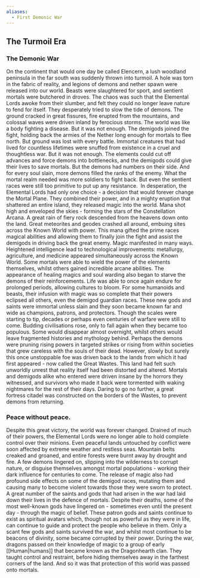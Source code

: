 ```yaml
---
aliases:
  - First Demonic War
---
```

## The Turmoil Era

### The Demonic War
On the continent that would one day be called Elencern, a lush woodland peninsula in the far south was suddenly thrown into turmoil. A hole was torn in the fabric of reality, and legions of demons and nether spawn were released into our world. Beasts were slaughtered for sport, and sentient mortals were butchered in droves. The chaos was such that the Elemental Lords awoke from their slumber, and felt they could no longer leave nature to fend for itself. They desperately tried to slow the tide of demons. The ground cracked in great fissures, fire erupted from the mountains, and colossal waves were driven inland by ferocious storms. The world was like a body fighting a disease. But it was not enough. The demigods joined the fight, holding back the armies of the Nether long enough for mortals to flee north. But ground was lost with every battle. Immortal creatures that had lived for countless lifetimes were snuffed from existence in a cruel and thoughtless war. But it was not enough. The elements could cut off advances and force demons into bottlenecks, and the demigods could give their lives to save mortals. But the demons had numbers on their side. And for every soul slain, more demons filled the ranks of the enemy. What the mortal realm needed was more soldiers to fight back. But even the sentient races were still too primitive to put up any resistance.  In desperation, the Elemental Lords had only one choice - a decision that would forever change the Mortal Plane. They combined their power, and in a mighty eruption that shattered an entire island, they released magic into the world. Mana shot high and enveloped the skies - forming the stars of the Constellation Arcana. A great rain of fiery rock descended from the heavens down onto the land. Great meteorites and geodes crashed all around, embuing sites across the Known World with power. This mana gifted the prime races magical abilities and allowing them to finally join the fight and assist the demigods in driving back the great enemy. Magic manifested in many ways. Heightened intelligence lead to technological improvements: metallurgy, agriculture, and medicine appeared simultaneously across the Known World. Some mortals were able to wield the power of the elements themselves, whilst others gained incredible arcane abilities. The appearance of healing magics and soul warding also began to starve the demons of their reinforcements. Life was able to once again endure for prolonged periods, allowing cultures to bloom. For some humanoids and beasts, their infusion with magic was so complete that their powers eclipsed all others, even the demigod guardian races. These new gods and saints were immortal unless slain and they soon became known far and wide as champions, patrons, and protectors. Though the scales were starting to tip, decades or perhaps even centuries of warfare were still to come. Budding civilisations rose, only to fall again when they became too populous. Some would disappear almost overnight, whilst others would leave fragmented histories and mythology behind. Perhaps the demons were pruning rising powers in targeted strikes or rising from within societies that grew careless with the souls of their dead. However, slowly but surely this once unstoppable foe was driven back to the lands from which it had first appeared - now called the Great Wastes. This land had felt such unworldly unrest that reality itself had been distorted and altered. Mortals and demigods alike who entered were driven insane by the horrors they witnessed, and survivors who made it back were tormented with waking nightmares for the rest of their days. Daring to go no further, a great fortress citadel was constructed on the borders of the Wastes, to prevent demons from returning.  
### Peace without peace.
Despite this great victory, the world was forever changed. Drained of much of their powers, the Elemental Lords were no longer able to hold complete control over their minions. Even peaceful lands untouched by conflict were soon affected by extreme weather and restless seas. Mountain belts creaked and groaned, and entire forests were burnt away by drought and fire. A few demons lingered on, slipping into the wilderness to corrupt nature, or disguise themselves amongst mortal populations - working their dark influence for centuries to come. The release of magic also had profound side effects on some of the demigod races, mutating them and causing many to become violent towards those they were sworn to protect.  
A great number of the saints and gods that had arisen in the war had laid down their lives in the defence of mortals. Despite their deaths, some of the most well-known gods have lingered on - sometimes even until the present day - through the magic of belief. These patron gods and saints continue to exist as spiritual avatars which, though not as powerful as they were in life, can continue to guide and protect the people who believe in them. Only a scant few gods and saints survived the war, and whilst most continue to be beacons of divinity, some became corrupted by their power. During the war, dragons passed on their knowledge of magic to a group of early [[Human|humans]] that became known as the Dragonhearth clan. They taught control and restraint, before hiding themselves away in the farthest corners of the land. And so it was that protection of this world was passed onto mortals.